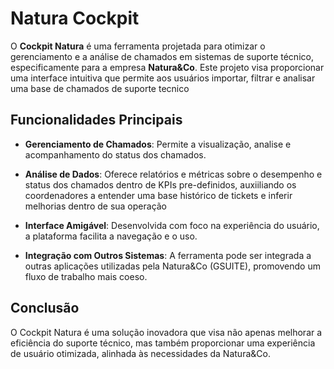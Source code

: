 # Natura Cockpit

O **Cockpit Natura** é uma ferramenta projetada para otimizar o gerenciamento e a análise de chamados em sistemas de suporte técnico, especificamente para a empresa **Natura&Co**. Este projeto visa proporcionar uma interface intuitiva que permite aos usuários importar, filtrar e analisar uma base de chamados de suporte tecnico

## Funcionalidades Principais

- **Gerenciamento de Chamados**: Permite a visualização, analise e acompanhamento do status dos chamados.
  
- **Análise de Dados**: Oferece relatórios e métricas sobre o desempenho e status dos chamados dentro de KPIs pre-definidos, auxiiliando os coordenadores a entender uma base histórico de tickets e inferir melhorias dentro de sua operação

- **Interface Amigável**: Desenvolvida com foco na experiência do usuário, a plataforma facilita a navegação e o uso.

- **Integração com Outros Sistemas**: A ferramenta pode ser integrada a outras aplicações utilizadas pela Natura&Co (GSUITE), promovendo um fluxo de trabalho mais coeso.

## Conclusão

O Cockpit Natura é uma solução inovadora que visa não apenas melhorar a eficiência do suporte técnico, mas também proporcionar uma experiência de usuário otimizada, alinhada às necessidades da Natura&Co.

